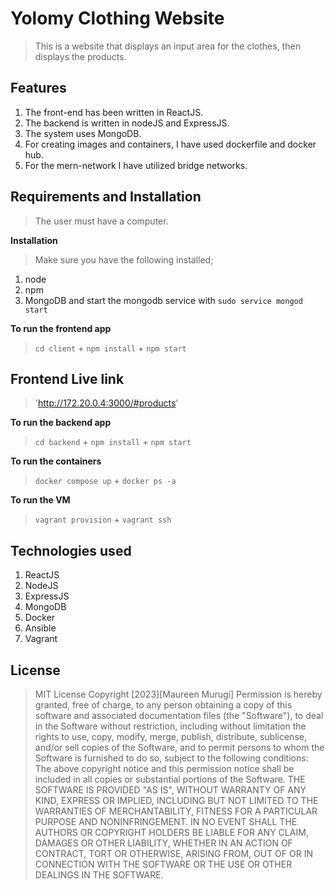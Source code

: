
# Yolomy Clothing Website

>  This is a website that displays an input area for the clothes, then displays the products. 

## Features
1. The front-end has been written in ReactJS. 
2. The backend is written in nodeJS and ExpressJS. 
3. The system uses MongoDB.
4. For creating images and containers, I have used dockerfile and docker hub.
5. For the mern-network I have utilized bridge networks.

## Requirements and Installation

> The user must have a computer.

**Installation**
> Make sure you have the following installed;
1. node
2. npm
3. MongoDB and start the mongodb service with ```sudo service mongod start```

**To run the frontend app**

> ```cd client``` + ```npm install``` + ```npm start```

## Frontend Live link

> 'http://172.20.0.4:3000/#products'

**To run the backend app**

> ```cd backend``` + ```npm install``` + ```npm start```

**To run the containers**

>  ```docker compose up``` +  ```docker ps -a```

**To run the VM**

>  ```vagrant provision``` + ```vagrant ssh```

## Technologies used

1. ReactJS
2. NodeJS
3. ExpressJS
4. MongoDB
5. Docker
6. Ansible
7. Vagrant

## License

> MIT License Copyright [2023][Maureen Murugi] Permission is hereby granted, free of charge, to any person obtaining a copy of this software and associated documentation files (the "Software"), to deal in the Software without restriction, including without limitation the rights to use, copy, modify, merge, publish, distribute, sublicense, and/or sell copies of the Software, and to permit persons to whom the Software is furnished to do so, subject to the following conditions: The above copyright notice and this permission notice shall be included in all copies or substantial portions of the Software. THE SOFTWARE IS PROVIDED "AS IS", WITHOUT WARRANTY OF ANY KIND, EXPRESS OR IMPLIED, INCLUDING BUT NOT LIMITED TO THE WARRANTIES OF MERCHANTABILITY, FITNESS FOR A PARTICULAR PURPOSE AND NONINFRINGEMENT. IN NO EVENT SHALL THE AUTHORS OR COPYRIGHT HOLDERS BE LIABLE FOR ANY CLAIM, DAMAGES OR OTHER LIABILITY, WHETHER IN AN ACTION OF CONTRACT, TORT OR OTHERWISE, ARISING FROM, OUT OF OR IN CONNECTION WITH THE SOFTWARE OR THE USE OR OTHER DEALINGS IN THE SOFTWARE.
